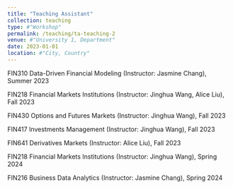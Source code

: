 ```yaml
---
title: "Teaching Assistant"
collection: teaching
type: #"Workshop"
permalink: /teaching/ta-teaching-2
venue: #"University 1, Department"
date: 2023-01-01
location: #"City, Country"
---
```


FIN310 Data-Driven Financial Modeling (Instructor: Jasmine Chang), Summer 2023

FIN218 Financial Markets Institutions (Instructor: Jinghua Wang, Alice Liu), Fall 2023

FIN430 Options and Futures Markets (Instructor: Jinghua Wang), Fall 2023

FIN417 Investments Management (Instructor: Jinghua Wang), Fall 2023

FIN641 Derivatives Markets (Instructor: Alice Liu), Fall 2023

FIN218 Financial Markets Institutions (Instructor: Jinghua Wang), Spring 2024

FIN216 Business Data Analytics (Instructor: Jasmine Chang), Spring 2024
